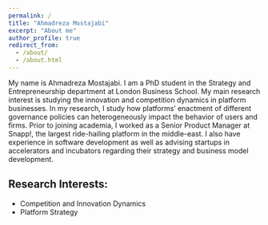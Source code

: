 ```yaml
---
permalink: /
title: "Ahmadreza Mostajabi"
excerpt: "About me"
author_profile: true
redirect_from: 
  - /about/
  - /about.html
---
```


My name is Ahmadreza Mostajabi. I am a PhD student in the Strategy and Entrepreneurship department at London Business School. My main research interest is studying the innovation and competition dynamics in platform businesses. In my research, I study how platforms’ enactment of different governance policies can heterogeneously impact the behavior of users and firms. Prior to joining academia, I worked as a Senior Product Manager at Snapp!, the largest ride-hailing platform in the middle-east. I also have experience in software development as well as advising startups in accelerators and incubators regarding their strategy and business model development.

Research Interests:
---
* Competition and Innovation Dynamics
* Platform Strategy
